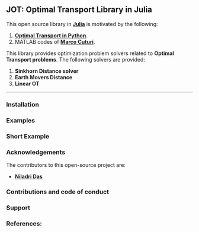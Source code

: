 ## JOT: Optimal Transport Library in Julia

This open source library in [**Julia**](https://julialang.org/) is motivated by the following:
1. [**Optimal Transport in Python**](https://github.com/rflamary/POT).
2. MATLAB codes of [**Marco Cuturi**](http://marcocuturi.net/).

This library provides optimization problem solvers related to **Optimal Transport problems**. The following solvers are provided:
1. **Sinkhorn Distance solver**
2. **Earth Movers Distance**
3. **Linear OT**
****
### Installation
### Examples
### Short Example
### Acknowledgements
The contributors to this open-source project are:
* [**Niladri Das**](www.niladridas.com)

### Contributions and code of conduct
### Support
### References:
